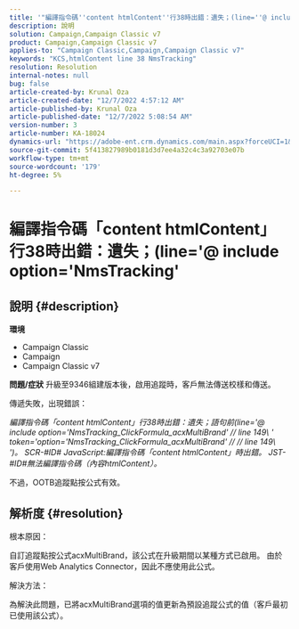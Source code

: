 ```yaml
---
title: '"編譯指令碼''content htmlContent''行38時出錯：遺失；(line=''@ include option=''NmsTracking''''」'
description: 說明
solution: Campaign,Campaign Classic v7
product: Campaign,Campaign Classic v7
applies-to: "Campaign Classic,Campaign,Campaign Classic v7"
keywords: "KCS,htmlContent line 38 NmsTracking"
resolution: Resolution
internal-notes: null
bug: false
article-created-by: Krunal Oza
article-created-date: "12/7/2022 4:57:12 AM"
article-published-by: Krunal Oza
article-published-date: "12/7/2022 5:08:54 AM"
version-number: 3
article-number: KA-18024
dynamics-url: "https://adobe-ent.crm.dynamics.com/main.aspx?forceUCI=1&pagetype=entityrecord&etn=knowledgearticle&id=4ad84e96-eb75-ed11-81aa-6045bd006c82"
source-git-commit: 5f413827989b0181d3d7ee4a32c4c3a92703e07b
workflow-type: tm+mt
source-wordcount: '179'
ht-degree: 5%

---
```


# 編譯指令碼「content htmlContent」行38時出錯：遺失；(line=&#39;@ include option=&#39;NmsTracking&#39;

## 說明 {#description}

<b>環境</b>
- Campaign Classic
- Campaign
- Campaign Classic v7



<b>問題/症狀</b>
升級至9346組建版本後，啟用追蹤時，客戶無法傳送校樣和傳送。

傳遞失敗，出現錯誤：

*編譯指令碼「content htmlContent」行38時出錯：遺失；語句前(line=&#39;@ include option=&#39;NmsTracking_ClickFormula_acxMultiBrand&#39; // line 149\ &#39; token=&#39;option=&#39;NmsTracking_ClickFormula_acxMultiBrand&#39; // // line 149\ &#39;)。 SCR-#ID# JavaScript:編譯指令碼「content htmlContent」時出錯。 JST-#ID#無法編譯指令碼（內容htmlContent）。*

不過，OOTB追蹤點按公式有效。


## 解析度 {#resolution}


根本原因：

自訂追蹤點按公式acxMultiBrand，該公式在升級期間以某種方式已啟用。 由於客戶使用Web Analytics Connector，因此不應使用此公式。

解決方法：

為解決此問題，已將acxMultiBrand選項的值更新為預設追蹤公式的值（客戶最初已使用該公式）。


